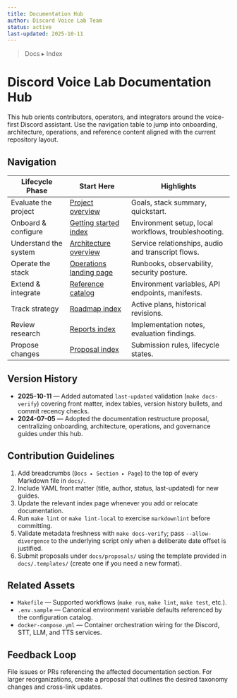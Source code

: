 ```yaml
---
title: Documentation Hub
author: Discord Voice Lab Team
status: active
last-updated: 2025-10-11
---
```


<!-- markdownlint-disable-next-line MD041 -->
> Docs ▸ Index

# Discord Voice Lab Documentation Hub

This hub orients contributors, operators, and integrators around the voice-first Discord
assistant. Use the navigation table to jump into onboarding, architecture, operations,
and reference content aligned with the current repository layout.

## Navigation

| Lifecycle Phase | Start Here | Highlights |
| --- | --- | --- |
| Evaluate the project | [Project overview](../README.md) | Goals, stack summary, quickstart. |
| Onboard & configure | [Getting started index](getting-started/README.md) | Environment setup, local workflows, troubleshooting. |
| Understand the system | [Architecture overview](architecture/system-overview.md) | Service relationships, audio and transcript flows. |
| Operate the stack | [Operations landing page](operations/README.md) | Runbooks, observability, security posture. |
| Extend & integrate | [Reference catalog](reference/configuration-catalog.md) | Environment variables, API endpoints, manifests. |
| Track strategy | [Roadmap index](roadmaps/README.md) | Active plans, historical revisions. |
| Review research | [Reports index](reports/README.md) | Implementation notes, evaluation findings. |
| Propose changes | [Proposal index](proposals/README.md) | Submission rules, lifecycle states. |

## Version History

- **2025-10-11** — Added automated `last-updated` validation (`make docs-verify`) covering
  front matter, index tables, version history bullets, and commit recency checks.
- **2024-07-05** — Adopted the documentation restructure proposal, centralizing onboarding,
  architecture, operations, and governance guides under this hub.

## Contribution Guidelines

1. Add breadcrumbs (`Docs ▸ Section ▸ Page`) to the top of every Markdown file in `docs/`.
2. Include YAML front matter (title, author, status, last-updated) for new guides.
3. Update the relevant index page whenever you add or relocate documentation.
4. Run `make lint` or `make lint-local` to exercise `markdownlint` before committing.
5. Validate metadata freshness with `make docs-verify`; pass `--allow-divergence` to the
   underlying script only when a deliberate date offset is justified.
6. Submit proposals under `docs/proposals/` using the template provided in
   `docs/.templates/` (create one if you need a new format).

## Related Assets

- `Makefile` — Supported workflows (`make run`, `make lint`, `make test`, etc.).
- `.env.sample` — Canonical environment variable defaults referenced by the configuration catalog.
- `docker-compose.yml` — Container orchestration wiring for the Discord, STT, LLM, and TTS services.

## Feedback Loop

File issues or PRs referencing the affected documentation section. For larger reorganizations,
create a proposal that outlines the desired taxonomy changes and cross-link updates.
